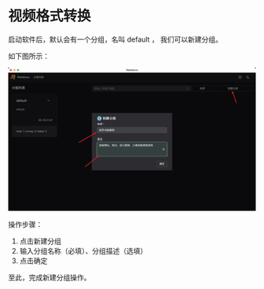 # 视频格式转换

启动软件后，默认会有一个分组，名叫 default ， 我们可以新建分组。

如下图所示：

![](./imgs/a4.png)

操作步骤：

1. 点击新建分组
2. 输入分组名称（必填）、分组描述（选填）
3. 点击确定

至此，完成新建分组操作。
